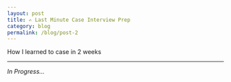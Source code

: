 ```yaml
---
layout: post
title: ✍️ Last Minute Case Interview Prep
category: blog
permalink: /blog/post-2
---
```


How I learned to case in 2 weeks 

----

*In Progress...*
